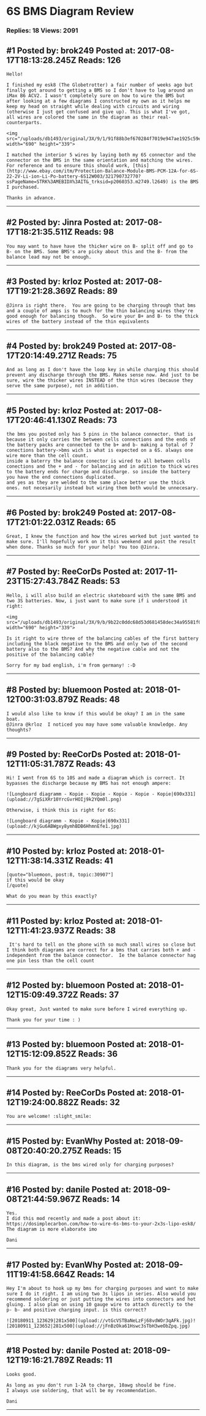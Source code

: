 # 6S BMS Diagram Review

### Replies: 18 Views: 2091

## \#1 Posted by: brok249 Posted at: 2017-08-17T18:13:28.245Z Reads: 126

```
Hello!

I finished my esk8 (The Globetrotter) a fair number of weeks ago but finally got around to getting a BMS so I don't have to lug around an iMax B6 ACV2. I wasn't completely sure on how to wire the BMS but after looking at a few diagrams I constructed my own as it helps me keep my head on straight while dealing with circuits and wiring (otherwise I just get confused and give up). This is what I've got, all wires are colored the same in the diagram as their real-counterparts.

<img src="/uploads/db1493/original/3X/9/1/91f88b3ef670284f7019e947ae1925c59ef00f49.PNG" width="690" height="339">

I matched the interior 5 wires by laying both my 6S connector and the connector on the BMS in the same orientation and matching the wires. For reference and to ensure this should work, [this](http://www.ebay.com/itm/Protection-Balance-Module-BMS-PCM-12A-for-6S-22-2V-Li-ion-Li-Po-battery-6S12W003/321790732770?ssPageName=STRK%3AMEBIDX%3AIT&_trksid=p2060353.m2749.l2649) is the BMS I purchased. 

Thanks in advance.
```

---
## \#2 Posted by: Jinra Posted at: 2017-08-17T18:21:35.511Z Reads: 98

```
You may want to have have the thicker wire on B- split off and go to B- on the BMS. Some BMS's are picky about this and the B- from the balance lead may not be enough.
```

---
## \#3 Posted by: krloz Posted at: 2017-08-17T19:21:28.369Z Reads: 89

```
@Jinra is right there.  You are going to be charging through that bms and a couple of amps is to much for the thin balancing wires they're good enough for balancing though.  So wire your B+ and B- to the thick wires of the battery instead of the thin equivalents
```

---
## \#4 Posted by: brok249 Posted at: 2017-08-17T20:14:49.271Z Reads: 75

```
And as long as I don't have the loop key in while charging this should prevent any discharge through the BMS. Makes sense now. And just to be sure, wire the thicker wires INSTEAD of the thin wires (because they serve the same purpose), not in addition.
```

---
## \#5 Posted by: krloz Posted at: 2017-08-17T20:46:41.130Z Reads: 73

```
the bms you posted only has 5 pins in the balance connector. that is because it only carries the between cells connections and the ends of the battery packs are connected to the b+ and b- making a total of 7 conections battery->bms wich is what is expected on a 6S. always one wire more than the cell count. 
inside a baterry the balance conector is wired to all between cells conections and the + and - for balancing and in adition to thick wires to the battery ends for charge and discharge. so inside the battery you have the end connections duplicated. 
and yes as they are welded to the same place better use the thick ones. not necesarily instead but wiring them both would be unnecesary.
```

---
## \#6 Posted by: brok249 Posted at: 2017-08-17T21:01:22.031Z Reads: 65

```
Great, I knew the function and how the wires worked but just wanted to make sure. I'll hopefully work on it this weekend and post the result when done. Thanks so much for your help! You too @Jinra.
```

---
## \#7 Posted by: ReeCorDs Posted at: 2017-11-23T15:27:43.784Z Reads: 53

```
Hello, i will also build an electric skateboard with the same BMS and two 3S batteries. Now, i just want to make sure if i understood it right: 

<img src="/uploads/db1493/original/3X/9/b/9b22c0ddc68d53d681458dec34a95581f0459423.png" width="690" height="339">

Is it right to wire three of the balancing cables of the first battery including the black negative to the BMS and only two of the second battery also to the BMS? And why the negative cable and not the positive of the balancing cable?

Sorry for my bad english, i'm from germany! :-D
```

---
## \#8 Posted by: bluemoon Posted at: 2018-01-12T00:31:03.879Z Reads: 48

```
I would also like to know if this would be okay? I am in the same boat. 
@Jinra @krloz  I noticed you may have some valuable knowledge. Any thoughts?
```

---
## \#9 Posted by: ReeCorDs Posted at: 2018-01-12T11:05:31.787Z Reads: 43

```
Hi! I went from 6S to 10S and made a diagram which is correct. It bypasses the discharge because my BMS has not enough ampere:

![Longboard diagramm - Kopie - Kopie - Kopie - Kopie - Kopie|690x331](upload://7gSiXRr10YrcGvrHOIj9k2YQm0l.png)

Otherwise, i think this is right for 6S:

![Longboard diagramm - Kopie - Kopie|690x331](upload://kjGu6ABWgxy8ymhBDB6HhmnEfe1.jpg)
```

---
## \#10 Posted by: krloz Posted at: 2018-01-12T11:38:14.331Z Reads: 41

```
[quote="bluemoon, post:8, topic:30907"]
if this would be okay
[/quote]

What do you mean by this exactly?
```

---
## \#11 Posted by: krloz Posted at: 2018-01-12T11:41:23.937Z Reads: 38

```
 It's hard to tell on the phone with so much small wires so close but I think both diagrams are correct for a bms that carries both + and - independent from the balance connector.  Ie the balance connector hag one pin less than the cell count
```

---
## \#12 Posted by: bluemoon Posted at: 2018-01-12T15:09:49.372Z Reads: 37

```
Okay great, Just wanted to make sure before I wired everything up. 

Thank you for your time : )
```

---
## \#13 Posted by: bluemoon Posted at: 2018-01-12T15:12:09.852Z Reads: 36

```
Thank you for the diagrams very helpful.
```

---
## \#14 Posted by: ReeCorDs Posted at: 2018-01-12T19:24:00.882Z Reads: 32

```
You are welcome! :slight_smile:
```

---
## \#15 Posted by: EvanWhy Posted at: 2018-09-08T20:40:20.275Z Reads: 15

```
In this diagram, is the bms wired only for charging purposes?
```

---
## \#16 Posted by: danile Posted at: 2018-09-08T21:44:59.967Z Reads: 14

```
Yes.
I did this mod recently and made a post about it: https://dosimplecarbon.com/how-to-wire-6s-bms-to-your-2x3s-lipo-esk8/
The diagram is more elaborate imo

Dani
```

---
## \#17 Posted by: EvanWhy Posted at: 2018-09-11T19:41:58.664Z Reads: 14

```
Hey I'm about to hook up my bms for charging purposes and want to make sure I do it right. I am using two 3s lipos in series. Also would you recommend soldering or just putting the wires into connectors and hot gluing. I also plan on using 10 gauge wire to attach directly to the p- b- and positive charging input. is this correct?

![20180911_123629|281x500](upload://vtGcVSTBaNeLzFj68vdWOr3qAFk.jpg)![20180911_123652|281x500](upload://jFnBzOka61Hswc3sTbH3weObZpq.jpg)
```

---
## \#18 Posted by: danile Posted at: 2018-09-12T19:16:21.789Z Reads: 11

```
Looks good.

As long as you don't run 1-2A to charge, 10awg should be fine.
I always use soldering, that will be my recommendation.

Dani
```

---
